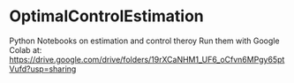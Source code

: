 # OptimalControlEstimation
Python Notebooks on estimation and control theroy
Run them with Google Colab at: https://drive.google.com/drive/folders/19rXCaNHM1_UF6_oCfvn6MPgy65ptVufd?usp=sharing
